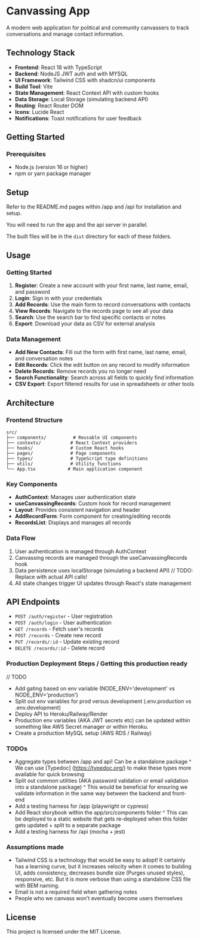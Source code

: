 
# Canvassing App

A modern web application for political and community canvassers to track conversations and manage contact information.

## Technology Stack

- **Frontend**: React 18 with TypeScript
- **Backend**: NodeJS JWT auth and with MYSQL
- **UI Framework**: Tailwind CSS with shadcn/ui components
- **Build Tool**: Vite
- **State Management**: React Context API with custom hooks
- **Data Storage**: Local Storage (simulating backend API)
- **Routing**: React Router DOM
- **Icons**: Lucide React
- **Notifications**: Toast notifications for user feedback

## Getting Started

### Prerequisites

- Node.js (version 16 or higher)
- npm or yarn package manager

## Setup

Refer to the README.md pages within /app and /api for installation and setup.

You will need to run the app and the api server in parallel.

The built files will be in the `dist` directory for each of these folders.

## Usage

### Getting Started
1. **Register**: Create a new account with your first name, last name, email, and password
2. **Login**: Sign in with your credentials
3. **Add Records**: Use the main form to record conversations with contacts
4. **View Records**: Navigate to the records page to see all your data
5. **Search**: Use the search bar to find specific contacts or notes
6. **Export**: Download your data as CSV for external analysis

### Data Management
- **Add New Contacts**: Fill out the form with first name, last name, email, and conversation notes
- **Edit Records**: Click the edit button on any record to modify information
- **Delete Records**: Remove records you no longer need
- **Search Functionality**: Search across all fields to quickly find information
- **CSV Export**: Export filtered results for use in spreadsheets or other tools

## Architecture

### Frontend Structure
```
src/
├── components/          # Reusable UI components
├── contexts/           # React Context providers
├── hooks/              # Custom React hooks
├── pages/              # Page components
├── types/              # TypeScript type definitions
├── utils/              # Utility functions
└── App.tsx            # Main application component
```

### Key Components
- **AuthContext**: Manages user authentication state
- **useCanvassingRecords**: Custom hook for record management
- **Layout**: Provides consistent navigation and header
- **AddRecordForm**: Form component for creating/editing records
- **RecordsList**: Displays and manages all records

### Data Flow
1. User authentication is managed through AuthContext
2. Canvassing records are managed through the useCanvassingRecords hook
3. Data persistence uses localStorage (simulating a backend API) // TODO: Replace with actual API calls!
4. All state changes trigger UI updates through React's state management

## API Endpoints
- `POST /auth/register` - User registration
- `POST /auth/login` - User authentication
- `GET /records` - Fetch user's records
- `POST /records` - Create new record
- `PUT /records/:id` - Update existing record
- `DELETE /records/:id` - Delete record

### Production Deployment Steps / Getting this production ready
// TODO
- Add gating based on env variable (NODE_ENV='development' vs NODE_ENV='production')
- Split out env variables for prod versus development (.env.production vs .env.development)
- Deploy API to Heroku/Railway/Render
- Production env variables (AKA JWT secrets etc) can be updated within something like AWS Secret manager or within Heroku.
- Create a production MySQL setup (AWS RDS / Railway)

### TODOs
- Aggregate types between /app and api! Can be a standalone package
^ We can use [Typedoc] (https://typedoc.org/) to make these types more available for quick browsing
- Split out common utilities (AKA password validation or email validation into a standalone package)
^ This would be beneficial for ensuring we validate information in the same way between the backend and front-end
- Add a testing harness for /app (playwright or cypress)
- Add React storybook within the app/src/components folder
^ This can be deployed to a static website that gets re-deployed when this folder gets updated + split to a separate package
- Add a testing harness for /api (mocha + jest)

### Assumptions made
- Tailwind CSS is a technology that would be easy to adopt! It certainly has a learning curve, but it increases velocity when it comes to building UI, adds consistency, decreases bundle size (Purges unused styles), responsive, etc. But it is more verbose than using a standalone CSS file with BEM naming.
- Email is not a required field when gathering notes
- People who we canvass won't eventually become users themselves

## License
This project is licensed under the MIT License.
